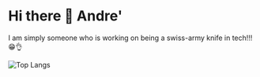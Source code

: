 # Hi there 👋  Andre' 

I am simply someone who is working on being a swiss-army knife in tech!!! 😁👌


<!--- [![Top Langs](https://github-readme-stats-two-ruddy-73.vercel.app/api/top-langs/?username=andre-east)](https://github.com/andre-east/github-readme-stats) --->

![Top Langs](https://github-readme-stats-two-ruddy-73.vercel.app/api/top-langs/?username=andre-east&hide_progress=true&theme=github_dark)
